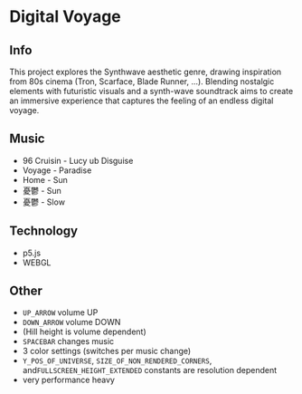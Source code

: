 # Digital Voyage
## Info
This project explores the Synthwave aesthetic genre, drawing inspiration from 80s cinema (Tron, Scarface, Blade Runner, ...). Blending nostalgic elements with futuristic visuals and a synth-wave soundtrack aims to create an immersive experience that captures the feeling of an endless digital voyage.
## Music
- 96 Cruisin - Lucy ub Disguise
- Voyage - Paradise
- Home - Sun
- 憂鬱 - Sun
- 憂鬱 - Slow
## Technology
- p5.js
- WEBGL
## Other
- `UP_ARROW` volume UP
- `DOWN_ARROW` volume DOWN
- (Hill height is volume dependent)
- `SPACEBAR` changes music
- 3 color settings (switches per music change)
- `Y_POS_OF_UNIVERSE`, `SIZE_OF_NON_RENDERED_CORNERS`, and`FULLSCREEN_HEIGHT_EXTENDED` constants are resolution dependent
- very performance heavy 